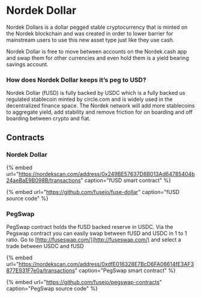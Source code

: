 # Nordek Dollar

Nordek Dollars is a dollar pegged stable cryptocurrency that is minted on the Nordek blockchain and was created in order to lower barrier for mainstream users to use this new asset type just like they use cash.

Nordek Dollar is free to move between accounts on the Nordek.cash app and swap them for other currencies and even hold them is a yield bearing savings account.

### How does Nordek Dollar keeps it’s peg to USD?

Nordek Dollar \(fUSD\) is fully backed by USDC which is a fully backed us regulated stablecoin minted by circle.com and is widely used in the decentralized finance space. The Nordek network will add more stablecoins to aggregate yield, add stability and remove friction for on boarding and off boarding between crypto and fiat. 

## Contracts

### Nordek Dollar

{% embed url="https://nordekscan.com/address/0x249BE57637D8B013Ad64785404b24aeBaE9B098B/transactions" caption="fUSD smart contract" %}

{% embed url="https://github.com/fuseio/fuse-dollar" caption="fUSD source code" %}

### PegSwap

PegSwap contract holds the fUSD backed reserve in USDC. Via the Pegswap contract you can easily swap between fUSD and USDC in 1 to 1 ratio. Go to [http://fuseswap.com/](http://fuseswap.com/) and select a trade between USDC and fUSD

{% embed url="https://nordekscan.com/address/0xdfE016328E7BcD6FA06614fE3AF3877E931F7e0a/transactions" caption="PegSwap smart contract" %}

{% embed url="https://github.com/fuseio/pegswap-contracts" caption="PegSwap source code" %}







